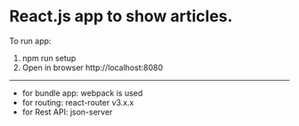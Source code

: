 # React.js app to show articles.

To run app:
1) npm run setup
2) Open in browser http://localhost:8080
-------------------
- for bundle app: webpack is used
- for routing: react-router v3.x.x
- for Rest API: json-server

